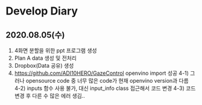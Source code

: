 # Develop Diary

## 2020.08.05(수)

1. 4화면 분할을 위한 ppt 프로그램 생성
2. Plan A data 생성 및 전처리
3. Dropbox(Data 공유) 생성
4. https://github.com/ADI10HERO/GazeControl openvino import 성공
4-1) 그러나 opensource code 중 너무 많은 code가 현재 openvino version과 다름
4-2) inputs 함수 사용 불가, 대신 input_info class 접근해서 코드 변경
4-3) 코드 변경 후 다른 수 많은 에러 생김..
